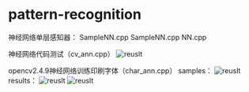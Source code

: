 # pattern-recognition

神经网络单层感知器：
SampleNN.cpp
SampleNN.cpp
NN.cpp

神经网络代码测试（cv_ann.cpp）
![reuslt](https://raw.githubusercontent.com/viccwq/ANN/master/screenshot/cv_ann.png)

opencv2.4.9神经网络训练印刷字体（char_ann.cpp）
samples：
![reuslt](https://raw.githubusercontent.com/viccwq/ANN/master/screenshot/char_ann_3.jpg)
results：
![reuslt](https://raw.githubusercontent.com/viccwq/ANN/master/screenshot/char_ann_1.jpg)
![reuslt](https://raw.githubusercontent.com/viccwq/ANN/master/screenshot/char_ann_2.jpg)


